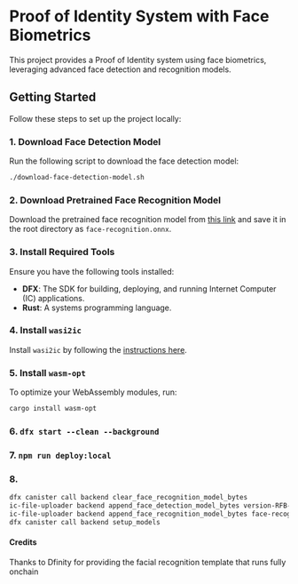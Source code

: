 # Proof of Identity System with Face Biometrics

This project provides a Proof of Identity system using face biometrics, leveraging advanced face detection and recognition models.

## Getting Started

Follow these steps to set up the project locally:

### 1. Download Face Detection Model

Run the following script to download the face detection model:

```bash
./download-face-detection-model.sh

```

### 2. Download Pretrained Face Recognition Model

Download the pretrained face recognition model from [this link](https://github.com/reorg-icp/Face-recognition-models/blob/master/face-recognition.onnx) and save it in the root directory as `face-recognition.onnx`.

### 3. Install Required Tools

Ensure you have the following tools installed:

- **DFX**: The SDK for building, deploying, and running Internet Computer (IC) applications.
- **Rust**: A systems programming language.

### 4. Install `wasi2ic`

Install `wasi2ic` by following the [instructions here](https://github.com/wasm-forge/wasi2ic).

### 5. Install `wasm-opt`

To optimize your WebAssembly modules, run:

```bash
cargo install wasm-opt

```

### 6. `dfx start --clean --background`

### 7. `npm run deploy:local`

### 8.
 ```    bash  dfx canister call backend clear_face_detection_model_bytes
dfx canister call backend clear_face_recognition_model_bytes
ic-file-uploader backend append_face_detection_model_bytes version-RFB-320.onnx
ic-file-uploader backend append_face_recognition_model_bytes face-recognition.onnx
dfx canister call backend setup_models  

```

#### Credits

Thanks to Dfinity for providing the facial recognition template that runs fully onchain

